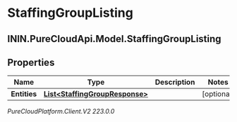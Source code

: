 # StaffingGroupListing

## ININ.PureCloudApi.Model.StaffingGroupListing

## Properties

|Name | Type | Description | Notes|
|------------ | ------------- | ------------- | -------------|
| **Entities** | [**List&lt;StaffingGroupResponse&gt;**](StaffingGroupResponse) |  | [optional] |



_PureCloudPlatform.Client.V2 223.0.0_
